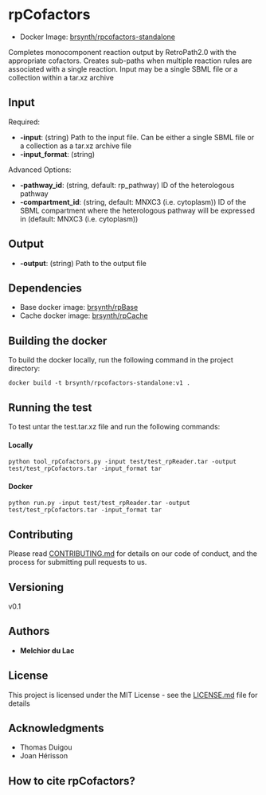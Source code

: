 # rpCofactors

* Docker Image: [brsynth/rpcofactors-standalone](https://hub.docker.com/r/brsynth/rpcofactors-standalone)

Completes monocomponent reaction output by RetroPath2.0 with the appropriate cofactors. Creates sub-paths when multiple reaction rules are associated with a single reaction. Input may be a single SBML file or a collection within a tar.xz archive

## Input

Required:
* **-input**: (string) Path to the input file. Can be either a single SBML file or a collection as a tar.xz archive file
* **-input_format**: (string) 

Advanced Options:
* **-pathway_id**: (string, default: rp_pathway) ID of the heterologous pathway
* **-compartment_id**: (string, default: MNXC3 (i.e. cytoplasm)) ID of the SBML compartment where the heterologous pathway will be expressed in (default: MNXC3 (i.e. cytoplasm))

## Output

* **-output**: (string) Path to the output file

## Dependencies

* Base docker image: [brsynth/rpBase](https://hub.docker.com/r/brsynth/rpbase)
* Cache docker image: [brsynth/rpCache](https://hub.docker.com/r/brsynth/rpcache)

## Building the docker

To build the docker locally, run the following command in the project directory: 

```
docker build -t brsynth/rpcofactors-standalone:v1 .
```

## Running the test

To test untar the test.tar.xz file and run the following commands:

#### Locally

```
python tool_rpCofactors.py -input test/test_rpReader.tar -output test/test_rpCofactors.tar -input_format tar
```

#### Docker

```
python run.py -input test/test_rpReader.tar -output test/test_rpCofactors.tar -input_format tar
```

## Contributing

Please read [CONTRIBUTING.md](https://gist.github.com/PurpleBooth/b24679402957c63ec426) for details on our code of conduct, and the process for submitting pull requests to us.

## Versioning

v0.1

## Authors

* **Melchior du Lac**

## License

This project is licensed under the MIT License - see the [LICENSE.md](LICENSE.md) file for details

## Acknowledgments

* Thomas Duigou
* Joan Hérisson

## How to cite rpCofactors?
